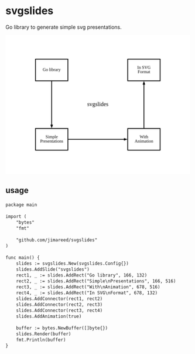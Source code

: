 # svgslides

Go library to generate simple svg presentations.

<p  align="center">
    <img src="./examples/example1/output.svg" alt="svgslides output"/>
</p>

## usage

```golang
package main

import (
    "bytes"
    "fmt"

    "github.com/jimareed/svgslides"
)

func main() {
    slides := svgslides.New(svgslides.Config{})
    slides.AddSlide("svgslides")
    rect1, _ := slides.AddRect("Go library", 166, 132)
    rect2, _ := slides.AddRect("Simple\nPresentations", 166, 516)
    rect3, _ := slides.AddRect("With\nAnimation", 678, 516)
    rect4, _ := slides.AddRect("In SVG\nFormat", 678, 132)
    slides.AddConnector(rect1, rect2)
    slides.AddConnector(rect2, rect3)
    slides.AddConnector(rect3, rect4)
    slides.AddAnimation(true)

    buffer := bytes.NewBuffer([]byte{})
    slides.Render(buffer)
    fmt.Println(buffer)
}
```
